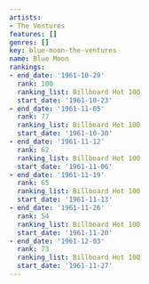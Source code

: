 ```yaml
---
artists:
- The Ventures
features: []
genres: []
key: blue-moon-the-ventures
name: Blue Moon
rankings:
- end_date: '1961-10-29'
  rank: 100
  ranking_list: Billboard Hot 100
  start_date: '1961-10-23'
- end_date: '1961-11-05'
  rank: 77
  ranking_list: Billboard Hot 100
  start_date: '1961-10-30'
- end_date: '1961-11-12'
  rank: 62
  ranking_list: Billboard Hot 100
  start_date: '1961-11-06'
- end_date: '1961-11-19'
  rank: 65
  ranking_list: Billboard Hot 100
  start_date: '1961-11-13'
- end_date: '1961-11-26'
  rank: 54
  ranking_list: Billboard Hot 100
  start_date: '1961-11-20'
- end_date: '1961-12-03'
  rank: 73
  ranking_list: Billboard Hot 100
  start_date: '1961-11-27'
---
```


